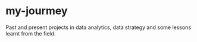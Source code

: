# my-jourmey
Past and present projects in data analytics, data strategy and some lessons learnt from the field.
